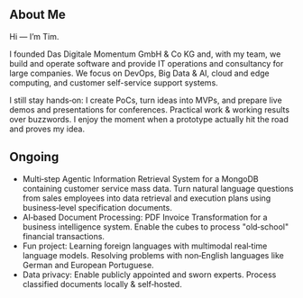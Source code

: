 ## About Me

Hi — I’m Tim. 

I founded Das Digitale Momentum GmbH & Co KG and, with my team, we build and operate software and provide IT operations and consultancy for large companies. We focus on DevOps, Big Data & AI, cloud and edge computing, and customer self-service support systems.

I still stay hands‑on: I create PoCs, turn ideas into MVPs, and prepare live demos and presentations for conferences. Practical work & working results over buzzwords. I enjoy the moment when a prototype actually hit the road and proves my idea.


## Ongoing 

- Multi‑step Agentic Information Retrieval System for a MongoDB containing customer service mass data. Turn natural language questions from sales employees into data retrieval and execution plans using business‑level specification documents.
- AI‑based Document Processing: PDF Invoice Transformation for a business intelligence system. Enable the cubes to process "old‑school" financial transactions.
- Fun project: Learning foreign languages with multimodal real‑time language models. Resolving problems with non‑English languages like German and European Portuguese.
- Data privacy: Enable publicly appointed and sworn experts. Process classified documents locally & self‑hosted.
